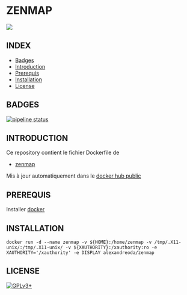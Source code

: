 # ZENMAP

<img src="https://s24255.pcdn.co/wp-content/uploads/2013/08/zenmap.png" />

## INDEX

- [Badges](#BADGES)
- [Introduction](#INTRODUCTION)
- [Prerequis](#PREREQUIS)
- [Installation](#INSTALLATION)
- [License](#LICENSE)


## BADGES

[![pipeline status](https://gitlab.com/oda-alexandre/zenmap/badges/master/pipeline.svg)](https://gitlab.com/oda-alexandre/zenmap/commits/master)


## INTRODUCTION

Ce repository contient le fichier Dockerfile de

- [zenmap](https://nmap.org/zenmap)

Mis à jour automatiquement dans le [docker hub public](https://hub.docker.com/r/alexandreoda/zenmap/)


## PREREQUIS

Installer [docker](https://www.docker.com)


## INSTALLATION

```
docker run -d --name zenmap -v ${HOME}:/home/zenmap -v /tmp/.X11-unix/:/tmp/.X11-unix/ -v ${XAUTHORITY}:/xauthority:ro -e XAUTHORITY='/xauthority' -e DISPLAY alexandreoda/zenmap
```


## LICENSE

[![GPLv3+](http://gplv3.fsf.org/gplv3-127x51.png)](https://github.com/oda-alexandre/zenmap/blob/master/LICENSE)
